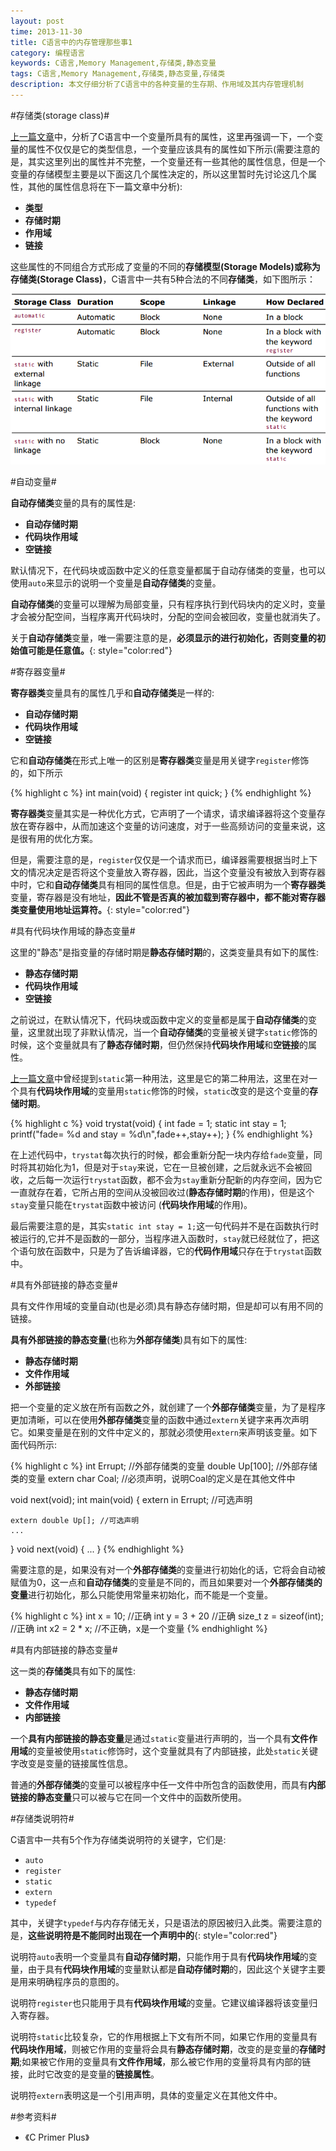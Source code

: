 ```yaml
---
layout: post
time: 2013-11-30
title: C语言中的内存管理那些事1
category: 编程语言
keywords: C语言,Memory Management,存储类,静态变量
tags: C语言,Memory Management,存储类,静态变量,存储类
description: 本文仔细分析了C语言中的各种变量的生存期、作用域及其内存管理机制
---
```

#存储类(storage class)#

[上一篇文章](/编程语言/2013/11/30/C-Memory-Management-0.html "C语言中内存管理那些事0")中，分析了C语言中一个变量所具有的属性，这里再强调一下，一个变量的属性不仅仅是它的类型信息，一个变量应该具有的属性如下所示(需要注意的是，其实这里列出的属性并不完整，一个变量还有一些其他的属性信息，但是一个变量的存储模型主要是以下面这几个属性决定的，所以这里暂时先讨论这几个属性，其他的属性信息将在下一篇文章中分析):

- **类型**
- **存储时期**
- **作用域**
- **链接**

这些属性的不同组合方式形成了变量的不同的**存储模型(Storage Models)**或称为**存储类(Storage Class)**，C语言中一共有5种合法的不同**存储类**，如下图所示：

![](/assets/image/posts/2013-11-30-C-Memory-Management-1.png)

#自动变量#

**自动存储类**变量的具有的属性是:

- **自动存储时期**
- **代码块作用域**
- **空链接**

默认情况下，在代码块或函数中定义的任意变量都属于自动存储类的变量，也可以使用`auto`来显示的说明一个变量是**自动存储类**的变量。

**自动存储类**的变量可以理解为局部变量，只有程序执行到代码块内的定义时，变量才会被分配空间，当程序离开代码块时，分配的空间会被回收，变量也就消失了。

关于**自动存储类**变量，唯一需要注意的是，**必须显示的进行初始化，否则变量的初始值可能是任意值。**{: style="color:red"}


#寄存器变量#

**寄存器类**变量具有的属性几乎和**自动存储类**是一样的:

- **自动存储时期**
- **代码块作用域**
- **空链接**

它和**自动存储类**在形式上唯一的区别是**寄存器类**变量是用关键字`register`修饰的，如下所示

{% highlight c %}
int main(void)
{
    register int quick;
}
{% endhighlight %}

**寄存器类**变量其实是一种优化方式，它声明了一个请求，请求编译器将这个变量存放在寄存器中，从而加速这个变量的访问速度，对于一些高频访问的变量来说，这是很有用的优化方案。

但是，需要注意的是，`register`仅仅是一个请求而已，编译器需要根据当时上下文的情况决定是否将这个变量放入寄存器，因此，当这个变量没有被放入到寄存器中时，它和**自动存储类**具有相同的属性信息。但是，由于它被声明为一个**寄存器类**变量，寄存器是没有地址，**因此不管是否真的被加载到寄存器中，都不能对寄存器类变量使用地址运算符。**{: style="color:red"}


#具有代码块作用域的静态变量#

这里的"静态"是指变量的存储时期是**静态存储时期**的，这类变量具有如下的属性:

- **静态存储时期**
- **代码块作用域**
- **空链接**

之前说过，在默认情况下，代码块或函数中定义的变量都是属于**自动存储类**的变量，这里就出现了非默认情况，当一个**自动存储类**的变量被关键字`static`修饰的时候，这个变量就具有了**静态存储时期**，但仍然保持**代码块作用域**和**空链接**的属性。

[上一篇文章](/编程语言/2013/11/30/C-Memory-Management-0.html "C语言中内存管理那些事0")中曾经提到`static`第一种用法，这里是它的第二种用法，这里在对一个具有**代码块作用域**的变量用`static`修饰的时候，`static`改变的是这个变量的**存储时期**。


{% highlight c %}
void trystat(void)
{
    int fade = 1;
    static int stay = 1;
    printf("fade= %d and stay = %d\n",fade++,stay++);
}
{% endhighlight %}

在上述代码中，`trystat`每次执行的时候，都会重新分配一块内存给`fade`变量，同时将其初始化为1，但是对于`stay`来说，它在一旦被创建，之后就永远不会被回收，之后每一次运行`trystat`函数，都不会为`stay`重新分配新的内存空间，因为它一直就存在着，它所占用的空间从没被回收过(**静态存储时期**的作用)，但是这个`stay`变量只能在`trystat`函数中被访问 (**代码块作用域**的作用)。

最后需要注意的是，其实`static int stay = 1;`这一句代码并不是在函数执行时被运行的,它并不是函数的一部分，当程序进入函数时，`stay`就已经就位了，把这个语句放在函数中，只是为了告诉编译器，它的**代码作用域**只存在于`trystat`函数中。


#具有外部链接的静态变量#

具有文件作用域的变量自动(也是必须)具有静态存储时期，但是却可以有用不同的链接。

**具有外部链接的静态变量**(也称为**外部存储类**)具有如下的属性:

- **静态存储时期**
- **文件作用域**
- **外部链接**

把一个变量的定义放在所有函数之外，就创建了一个**外部存储类**变量，为了是程序更加清晰，可以在使用**外部存储类**变量的函数中通过`extern`关键字来再次声明它。如果变量是在别的文件中定义的，那就必须使用`extern`来声明该变量。如下面代码所示:

{% highlight  c %}
int Errupt;         //外部存储类的变量
double Up[100];     //外部存储类的变量
extern char Coal;   //必须声明，说明Coal的定义是在其他文件中

void next(void);
int main(void)
{
    extern in Errupt;   //可选声明

    extern double Up[]; //可选声明
    ...
}
void next(void)
{
    ...
}
{% endhighlight %}

需要注意的是，如果没有对一个**外部存储类**的变量进行初始化的话，它将会自动被赋值为0，这一点和**自动存储类**的变量是不同的，而且如果要对一个**外部存储类的变量**进行初始化，那么只能使用常量来初始化，而不能是一个变量。

{% highlight c %}
int x = 10;     //正确
int y = 3 + 20  //正确
size_t z = sizeof(int);  //正确
int x2 = 2 * x;     //不正确，x是一个变量
{% endhighlight %}


#具有内部链接的静态变量#

这一类的**存储类**具有如下的属性:

- **静态存储时期**
- **文件作用域**
- **内部链接**

一个**具有内部链接的静态变量**是通过`static`变量进行声明的，当一个具有**文件作用域**的变量被使用`static`修饰时，这个变量就具有了内部链接，此处`static`关键字改变是变量的链接属性信息。

普通的**外部存储类**的变量可以被程序中任一文件中所包含的函数使用，而具有**内部链接的静态变量**只可以被与它在同一个文件中的函数所使用。

#存储类说明符#

C语言中一共有5个作为存储类说明符的关键字，它们是:

- `auto`
- `register`
- `static`
- `extern`
- `typedef`

其中，关键字`typedef`与内存存储无关，只是语法的原因被归入此类。需要注意的是，**这些说明符是不能同时出现在一个声明中的**{: style="color:red"}

说明符`auto`表明一个变量具有**自动存储时期**，只能作用于具有**代码块作用域**的变量，由于具有**代码块作用域**的变量默认都是**自动存储时期**的，因此这个关键字主要是用来明确程序员的意图的。

说明符`register`也只能用于具有**代码块作用域**的变量。它建议编译器将该变量归入寄存器。

说明符`static`比较复杂，它的作用根据上下文有所不同，如果它作用的变量具有**代码块作用域**，则被它作用的变量将会具有**静态存储时期**，改变的是变量的**存储时期**;如果被它作用的变量具有**文件作用域**，那么被它作用的变量将具有内部的链接，此时它改变的是变量的**链接属性**。

说明符`extern`表明这是一个引用声明，具体的变量定义在其他文件中。

#参考资料#

- 《C Primer Plus》
